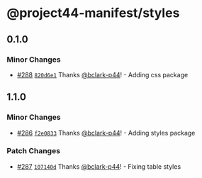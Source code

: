 # @project44-manifest/styles

## 0.1.0

### Minor Changes

- [#288](https://github.com/project44/manifest/pull/288)
  [`820d6e1`](https://github.com/project44/manifest/commit/820d6e1e69ba89ac95119e081ca76393c4a4308b)
  Thanks [@bclark-p44](https://github.com/bclark-p44)! - Adding css package

## 1.1.0

### Minor Changes

- [#286](https://github.com/project44/manifest/pull/286)
  [`f2e0833`](https://github.com/project44/manifest/commit/f2e0833c20e45341594ec201036e55229ef554d3)
  Thanks [@bclark-p44](https://github.com/bclark-p44)! - Adding styles package

### Patch Changes

- [#287](https://github.com/project44/manifest/pull/287)
  [`107140d`](https://github.com/project44/manifest/commit/107140d69e20d637e0bbb5647f73f6dd125d14e5)
  Thanks [@bclark-p44](https://github.com/bclark-p44)! - Fixing table styles
